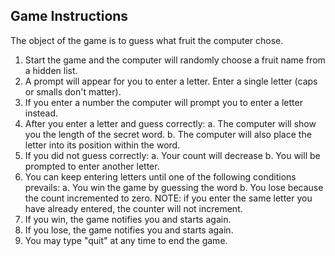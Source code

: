 ## Game Instructions

The object of the game is to guess what fruit the computer chose.
1. Start the game and the computer will randomly choose a fruit name from a hidden list.
2. A prompt will appear for you to enter a letter. Enter a single letter (caps or smalls don't matter).
3. If you enter a number the computer will prompt you to enter a letter instead.
4. After you enter a letter and guess correctly:
	a. The computer will show you the length of the secret word.
	b. The computer will also place the letter into its position within the word.
5. If you did not guess correctly:
	a. Your count will decrease
	b. You will be prompted to enter another letter.
6. You can keep entering letters until one of the following conditions prevails:
	a. You win the game by guessing the word
	b. You lose because the count incremented to zero.
	NOTE: if you enter the same letter you have already entered, the counter will not increment.
7. If you win, the game notifies you and starts again.
8. If you lose, the game notifies you and starts again.
9. You may type "quit" at any time to end the game.



